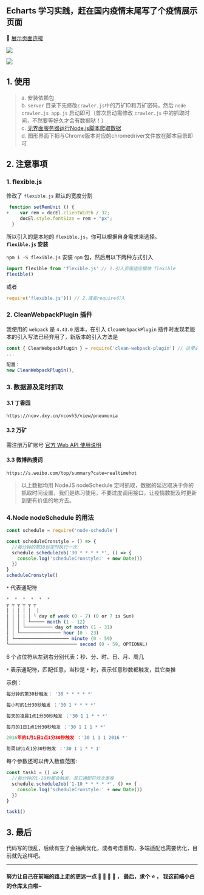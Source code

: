 ## Echarts 学习实践，赶在国内疫情末尾写了个疫情展示页面
:link: [ 展示页面连接 ](http://blog.dodolo.top/covid/)

![](https://tva1.sinaimg.cn/large/007S8ZIlly1geqw7nzb2yj30xc0hfju5.jpg)

![](https://tva1.sinaimg.cn/large/007S8ZIlly1geqw7npy4ij30xc0hcq60.jpg)

## 1. 使用

> a. 安装依赖包  
> b. `server` 目录下先修改`crawler.js`中的万矿ID和万矿密码，然后 `node crawler.js app.js` 启动即可（首次启动需修改 `crawler.js` 中的抓取时间，不然要等好久才会有数据哒！）   
> c. [无界面服务器运行Node.js脚本爬取数据](https://tienouc.gitee.io/vuepress/pages/server/linuxServer.html)   
> d. 图形界面下把与Chrome版本对应的chromedriver文件放在脚本目录即可
   
   
## 2. 注意事项

### 1. flexible.js

修改了 `flexible.js` 默认的宽度分割

```js
 function setRemUnit () {
+    var rem = docEl.clientWidth / 32;
     docEl.style.fontSize = rem + "px";
  }
```

所以引入的是本地的 `flexible.js`，你可以根据自身需求来选择。  
**`flexible.js` 安装**

`npm i -S flexible.js` 安装 `npm` 包，然后用以下两种方式引入

```js
import flexible from 'flexible.js' // 1.引入页面适应模块 flexible
flexible()
```

或者

```js
require('flexible.js')() // 2.或者require引入
```

### 2. CleanWebpackPlugin 插件

我使用的 `webpack` 是 `4.43.0` 版本，在引入 `CleanWebpackPlugin` 插件时发现老版本的引入写法已经弃用了，新版本的引入方法是

```js
const { CleanWebpackPlugin } = require('clean-webpack-plugin') // 这里必须这样引入，不然会报错，原写法改了
...

配置：
new CleanWebpackPlugin(),
```

### 3. 数据源及定时抓取

#### 3.1 丁香园

`https://ncov.dxy.cn/ncovh5/view/pneumonia`

#### 3.2 万矿

需注册万矿账号
[官方 Web API 使用说明](https://www.windquant.com/qntcloud/help/id-fdc2e335-7f50-4b63-b79c-07a2582cf15c)

#### 3.3 微博热搜词

`https://s.weibo.com/top/summary?cate=realtimehot`

> 以上数据均用 NodeJS nodeSchedule 定时抓取，数据的延迟取决于你的抓取时间设置，我们是练习使用，不要过度调用接口，让疫情数据及时更新到更有价值的地方去。

### 4.Node nodeSchedule 的用法

```js
const schedule = require('node-schedule')

const scheduleCronstyle = () => {
  //每分钟的第30秒定时执行一次:
  schedule.scheduleJob('30 * * * * *', () => {
    console.log('scheduleCronstyle:' + new Date())
  })
}
scheduleCronstyle()
```

`*` 代表通配符

```js
*  *  *  *  *  *
┬ ┬ ┬ ┬ ┬ ┬
│ │ │ │ │  |
│ │ │ │ │ └ day of week (0 - 7) (0 or 7 is Sun)
│ │ │ │ └───── month (1 - 12)
│ │ │ └────────── day of month (1 - 31)
│ │ └─────────────── hour (0 - 23)
│ └──────────────────── minute (0 - 59)
└───────────────────────── second (0 - 59, OPTIONAL)
```

6 个占位符从左到右分别代表：秒、分、时、日、月、周几

`*` 表示通配符，匹配任意，当秒是 `*` 时，表示任意秒数都触发，其它类推

示例：

```js
每分钟的第30秒触发： '30 * * * * *'

每小时的1分30秒触发 ：'30 1 * * * *'

每天的凌晨1点1分30秒触发 ：'30 1 1 * * *'

每月的1日1点1分30秒触发 ：'30 1 1 1 * *'

2016年的1月1日1点1分30秒触发 ：'30 1 1 1 2016 *'

每周1的1点1分30秒触发 ：'30 1 1 * * 1'
```

每个参数还可以传入数值范围:

```js
const task1 = () => {
  //每分钟的1-10秒都会触发，其它通配符依次类推
  schedule.scheduleJob('1-10 * * * * *', () => {
    console.log('scheduleCronstyle:' + new Date())
  })
}

task1()
```

## 3. 最后

代码写的很乱，后续有空了会抽离优化，或者考虑重构，多端适配也需要优化，目前就先这样吧。

<hr>

#### 努力让自己在前端的路上走的更远一点 :tada: :tada: :tada: :100: ， 最后，求个 :star: ， 我这前端小白的仓库太白啦~
